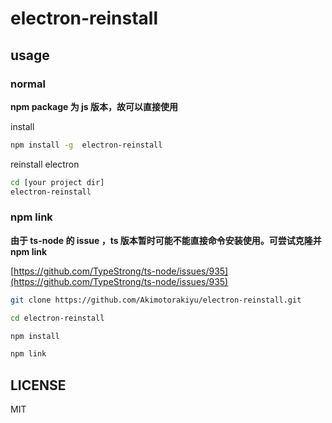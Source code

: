 # electron-reinstall

## usage

### normal

**npm package 为 js 版本，故可以直接使用**

install

```sh
npm install -g  electron-reinstall
```

reinstall electron

```sh
cd [your project dir]
electron-reinstall
```

### npm link

**由于 ts-node 的 issue ，ts 版本暂时可能不能直接命令安装使用。可尝试克隆并 npm link**

[https://github.com/TypeStrong/ts-node/issues/935](https://github.com/TypeStrong/ts-node/issues/935)

```sh
git clone https://github.com/Akimotorakiyu/electron-reinstall.git

cd electron-reinstall

npm install

npm link
```

## LICENSE

MIT
